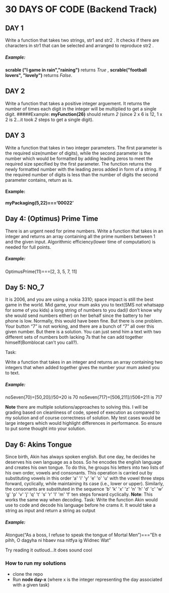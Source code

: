 # 30 DAYS OF CODE (Backend Track)


## DAY 1
Write a function that takes two strings, str1 and str2 . It checks if there are characters in str1  that can be selected and arranged to reproduce
str2 . 
##### Example:
 **scrable ("I game in rain","raining")** returns *True* , **scrable("football lovers", "lovely")** returns *False*.

## DAY 2
Write a function that takes a positive integer arguement. It returns the number of times each digit in the integer will be multiplied to get a single digit.
#####Example:
 **myFunction(26)** should return *2* (since 2 x 6 is 12, 1 x 2 is 2...it took *2* steps to get a single digit).

## DAY 3
Write a function that takes in two integer parameters. The first parameter is the required size(number of digits), while the second parameter is the number which would be formatted by adding leading zeros to meet the required size specified by the first parameter. The function returns the newly formatted number with the leading zeros added in form of a string. If the required number of digits is less than the number of digits the second parameter contains, return as is.
#### Example:
**myPackaging(5,22)===’00022’** 

## Day 4: (Optimus) Prime Time
There is an urgent need for prime numbers. Write a function that 
takes in an integer and returns an array containing all the prime 
numbers between 1 and the given input. Algorithmic efficiency(lower time of computation)
is needed for full points.
##### Example:
 OptimusPrime(11)===[2, 3, 5, 7, 11]

## Day 5: NO_7

It is 2006, and you are using a nokia 3310; space impact is still the best game in the world.
 Mid game, your mum asks you to text(SMS not whatsapp for some of you kids) a long string of numbers 
 to you dad(I don’t know why she would send numbers either) on her behalf since the battery to her 
 phone is low. Normally, this would have been fine. But there is one problem. Your button “7” is not
  working, and there are a bunch of “7” all over this given number. But there is a solution.
   You can just send him a text with two different sets of numbers both lacking 7s that he can add 
   together himself(Bomblocat can’t you call?). 

Task:

Write a function that takes in an integer and returns an array containing two integers that when added
 together gives the number your mum asked you to text.
##### Example:
noSeven(70)=[50,20]//50+20 is 70
noSeven(717)=[506,211]//506+211 is 717

**Note** there are multiple solutions/approaches to solving this. I will be grading based on cleanliness of code, 
speed of execution as compared to my solution and of course correctness of solution.
My test cases would be large integers which would highlight differences in performance. So ensure to put some 
thought into your solution.

## Day 6: Akins Tongue
Since birth, Akin has always spoken english. But one day, he
 decides he deserves his own language as a boss. So he encodes the english language and creates his own tongue.
To do this, he groups his letters into two lists of his own order, vowels and consonants.
This operation is carried out by substituting vowels in this order 'a' 'i' 'y' 'e' 'o' 'u' with the vowel three steps forward,
cyclically, while maintaining its case (i.e., lower or upper).
Similarly, the consonants are substituted in the sequence 
'b' 'k' 'x' 'z' 'n' 'h' 'd' 'c' 'w' 'g' 'p' 'v' 'j' 'q' 't' 's' 'r' 'l' 'm' 'f' ten steps forward cyclically. 
**Note**: This works the same way when decoding.
Task: 
Write the function Akin would use to code and decode his language before he crams it. 
It would take a string as input and return a string as output
##### Example:
Atongue(“As a boss, I refuse to speak the tongue of Mortal Men”)===”Eh e pihh, O dagyha ni hbaev nsa nitfya ig Widnec Wat”

Try reading it outloud...It does sound cool


### How to run my solutions
* clone the repo
* Run **node day-x** (where x is the integer representing the day associated with a given task)